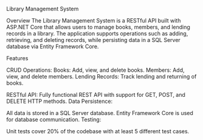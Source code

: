 Library Management System

Overview
The Library Management System is a RESTful API built with ASP.NET Core that allows users to manage books, members, and lending records in a library. The application supports operations such as adding, retrieving, and deleting records, while persisting data in a SQL Server database via Entity Framework Core.

Features

CRUD Operations:
Books: Add, view, and delete books.
Members: Add, view, and delete members.
Lending Records: Track lending and returning of books.

RESTful API:
Fully functional REST API with support for GET, POST, and DELETE HTTP methods.
Data Persistence:

All data is stored in a SQL Server database.
Entity Framework Core is used for database communication.
Testing:

Unit tests cover 20% of the codebase with at least 5 different test cases.